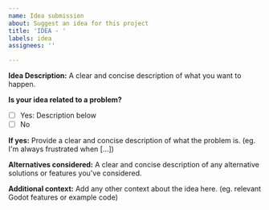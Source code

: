 ```yaml
---
name: Idea submission
about: Suggest an idea for this project
title: 'IDEA - '
labels: idea
assignees: ''

---
```


**Idea Description:**
A clear and concise description of what you want to happen.

**Is your idea related to a problem?**
- [ ] Yes: Description below
- [ ] No

**If yes:**
Provide a clear and concise description of what the problem is. (eg. I'm always frustrated when [...])

**Alternatives considered:**
A clear and concise description of any alternative solutions or features you've considered.

**Additional context:**
Add any other context about the idea here. (eg. relevant Godot features or example code)
